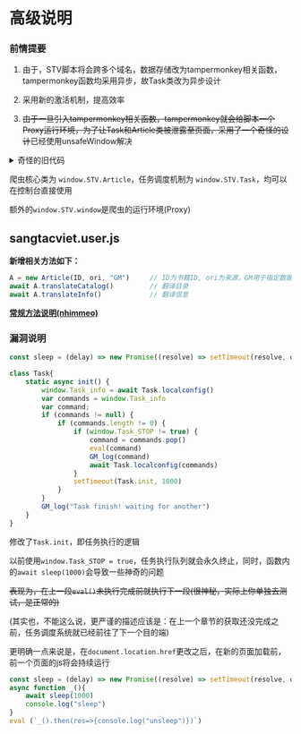 # 高级说明

### 前情提要

1. 由于，STV脚本将会跨多个域名，数据存储改为tampermonkey相关函数，tampermonkey函数均采用异步，故Task类改为异步设计

2. 采用新的激活机制，提高效率

3. ~~由于一旦引入tampermonkey相关函数，tampermonkey就会给脚本一个Proxy运行环境，为了让Task和Article类被泄露至页面，采用了一个奇怪的设计~~已经使用unsafeWindow解决

<details>
<summary>奇怪的旧代码</summary>

```js
//insert JS into Page
function insert() {
    function install(func) {
        var s = document.createElement("script")
        s.type = "text/javascript"
        s.innerHTML = func.toString()
        document.body.append(s)
    }
    function EX(a, b, c, d = null) {
        window.STV = {}
        window.STV.Article = a
        window.STV.Task = b
        window.STV.window = c
        window.a = d
    }
    install(EX)
    force()
}
function force() {
    var force = create("测试", "fa fa-certificate", function () {
        EX(Article, Task, window)
    })
    force.style.display = "none"
    document.body.append(force)
    force.click()
}   // 一些函数层级和调用方式的更改都会导致外泄失效，不知道为什么
```
</details>

爬虫核心类为    `window.STV.Article`，任务调度机制为    `window.STV.Task`，均可以在控制台直接使用

额外的`window.STV.window`是爬虫的运行环境(Proxy)

## sangtacviet.user.js

**新增相关方法如下：**

```js
A = new Article(ID, ori, "GM")     // ID为书籍ID, ori为来源，GM用于指定数据存储为tampermonkey，其余的可选项不可使用!
await A.translateCatalog()         // 翻译目录
await A.translateInfo()            // 翻译信息
```

[**常规方法说明(nhimmeo)**](https://github.com/phantom-sea-limited/Crawler/blob/main/nhimmeo.md)


### 漏洞说明

```js
const sleep = (delay) => new Promise((resolve) => setTimeout(resolve, delay))

class Task{
    static async init() {
        window.Task_info = await Task.localconfig()
        var commands = window.Task_info
        var command;
        if (commands != null) {
            if (commands.length != 0) {
                if (window.Task_STOP != true) {
                    command = commands.pop()
                    eval(command)
                    GM_log(command)
                    await Task.localconfig(commands)
                }
                setTimeout(Task.init, 1000)
            }
        }
        GM_log("Task finish! waiting for another")
    }
}

```

修改了`Task.init`，即任务执行的逻辑

以前使用`window.Task_STOP = true`，任务执行队列就会永久终止，同时，函数内的`await sleep(1000)`会导致一些神奇的问题

~~表现为，在上一段`eval()`未执行完成前就执行下一段(很神秘，实际上你单独去测试，是正常的)~~

(其实也，不能这么说，更严谨的描述应该是：在上一个章节的获取还没完成之前，任务调度系统就已经前往了下一个目的端)

更明确一点来说是，在`document.location.href`更改之后，在新的页面加载前，前一个页面的js将会持续运行


```js
const sleep = (delay) => new Promise((resolve) => setTimeout(resolve, delay))
async function _(){
    await sleep(1000)
    console.log("sleep")
}
eval (`_().then(res=>{console.log("unsleep")})`)
```
